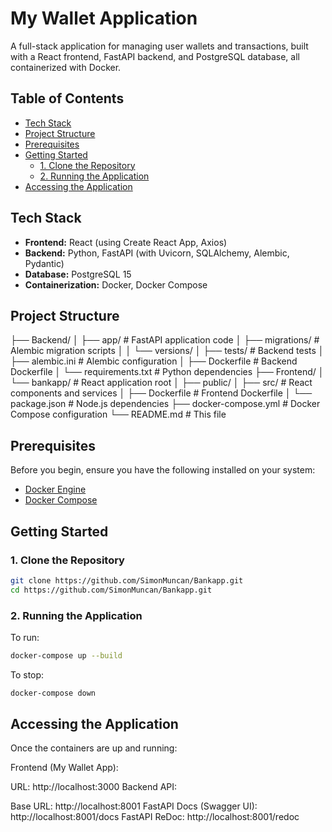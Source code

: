 # My Wallet Application

A full-stack application for managing user wallets and transactions, built with a React frontend, FastAPI backend, and PostgreSQL database, all containerized with Docker.

## Table of Contents

- [Tech Stack](#tech-stack)
- [Project Structure](#project-structure)
- [Prerequisites](#prerequisites)
- [Getting Started](#getting-started)
  - [1. Clone the Repository](#1-clone-the-repository)
  - [2. Running the Application](#3-running-the-application)
- [Accessing the Application](#accessing-the-application)


## Tech Stack

* **Frontend:** React (using Create React App, Axios)
* **Backend:** Python, FastAPI (with Uvicorn, SQLAlchemy, Alembic, Pydantic)
* **Database:** PostgreSQL 15
* **Containerization:** Docker, Docker Compose

## Project Structure
├── Backend/
│   ├── app/                 # FastAPI application code
│   ├── migrations/          # Alembic migration scripts
│   │   └── versions/
│   ├── tests/               # Backend tests
│   ├── alembic.ini          # Alembic configuration
│   ├── Dockerfile           # Backend Dockerfile
│   └── requirements.txt     # Python dependencies
├── Frontend/
│   └── bankapp/             # React application root
│       ├── public/
│       ├── src/             # React components and services
│       ├── Dockerfile       # Frontend Dockerfile
│       └── package.json     # Node.js dependencies
├── docker-compose.yml       # Docker Compose configuration
└── README.md                # This file

## Prerequisites

Before you begin, ensure you have the following installed on your system:
* [Docker Engine](https://docs.docker.com/engine/install/)
* [Docker Compose](https://docs.docker.com/compose/install/) 

## Getting Started

### 1. Clone the Repository

```bash
git clone https://github.com/SimonMuncan/Bankapp.git
cd https://github.com/SimonMuncan/Bankapp.git
```

### 2. Running the Application

To run:
```bash
docker-compose up --build
```
To stop:
```bash
docker-compose down
```

## Accessing the Application
Once the containers are up and running:

Frontend (My Wallet App):

URL: http://localhost:3000
Backend API:

Base URL: http://localhost:8001
FastAPI Docs (Swagger UI): http://localhost:8001/docs
FastAPI ReDoc: http://localhost:8001/redoc


